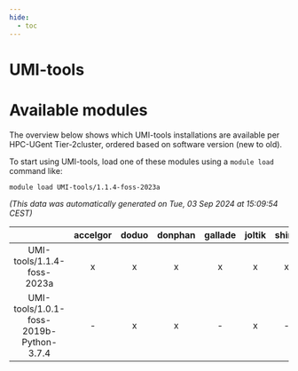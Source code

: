 ```yaml
---
hide:
  - toc
---
```


UMI-tools
=========

# Available modules


The overview below shows which UMI-tools installations are available per HPC-UGent Tier-2cluster, ordered based on software version (new to old).

To start using UMI-tools, load one of these modules using a `module load` command like:

```shell
module load UMI-tools/1.1.4-foss-2023a
```

*(This data was automatically generated on Tue, 03 Sep 2024 at 15:09:54 CEST)*  

| |accelgor|doduo|donphan|gallade|joltik|shinx|skitty|
| :---: | :---: | :---: | :---: | :---: | :---: | :---: | :---: |
|UMI-tools/1.1.4-foss-2023a|x|x|x|x|x|x|x|
|UMI-tools/1.0.1-foss-2019b-Python-3.7.4|-|x|x|-|x|-|x|
